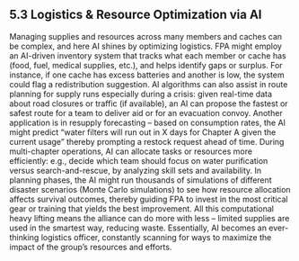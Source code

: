 ## 5.3 Logistics & Resource Optimization via AI

Managing supplies and resources across many members and caches can be complex, and here AI shines by optimizing logistics. FPA might employ an AI-driven inventory system that tracks what each member or cache has (food, fuel, medical supplies, etc.), and helps identify gaps or surplus. For instance, if one cache has excess batteries and another is low, the system could flag a redistribution suggestion. AI algorithms can also assist in route planning for supply runs especially during a crisis: given real-time data about road closures or traffic (if available), an AI can propose the fastest or safest route for a team to deliver aid or for an evacuation convoy. Another application is in resupply forecasting – based on consumption rates, the AI might predict “water filters will run out in X days for Chapter A given the current usage” thereby prompting a restock request ahead of time. During multi-chapter operations, AI can allocate tasks or resources more efficiently: e.g., decide which team should focus on water purification versus search-and-rescue, by analyzing skill sets and availability. In planning phases, the AI might run thousands of simulations of different disaster scenarios (Monte Carlo simulations) to see how resource allocation affects survival outcomes, thereby guiding FPA to invest in the most critical gear or training that yields the best improvement. All this computational heavy lifting means the alliance can do more with less – limited supplies are used in the smartest way, reducing waste. Essentially, AI becomes an ever-thinking logistics officer, constantly scanning for ways to maximize the impact of the group’s resources and efforts.